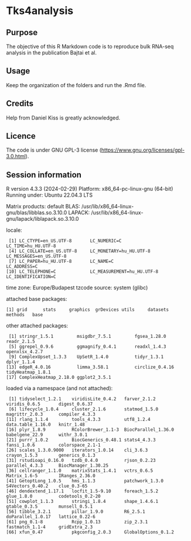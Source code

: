 # Tks4analysis

## Purpose
The objective of this R Markdown code is to reproduce bulk RNA-seq analysis in the publication Bajtai et al.

## Usage
Keep the organization of the folders and run the .Rmd file. 

## Credits
Help from Daniel Kiss is greatly acknowledged.

## Licence
The code is under GNU GPL-3 license (https://www.gnu.org/licenses/gpl-3.0.html).

## Session information
R version 4.3.3 (2024-02-29)
Platform: x86_64-pc-linux-gnu (64-bit)
Running under: Ubuntu 22.04.3 LTS

Matrix products: default
BLAS:   /usr/lib/x86_64-linux-gnu/blas/libblas.so.3.10.0 
LAPACK: /usr/lib/x86_64-linux-gnu/lapack/liblapack.so.3.10.0

locale:
```
 [1] LC_CTYPE=en_US.UTF-8       LC_NUMERIC=C               LC_TIME=hu_HU.UTF-8       
 [4] LC_COLLATE=en_US.UTF-8     LC_MONETARY=hu_HU.UTF-8    LC_MESSAGES=en_US.UTF-8   
 [7] LC_PAPER=hu_HU.UTF-8       LC_NAME=C                  LC_ADDRESS=C              
[10] LC_TELEPHONE=C             LC_MEASUREMENT=hu_HU.UTF-8 LC_IDENTIFICATION=C       
```

time zone: Europe/Budapest
tzcode source: system (glibc)

attached base packages:
```
[1] grid      stats     graphics  grDevices utils     datasets  methods   base     
```

other attached packages:
```
 [1] stringr_1.5.1         msigdbr_7.5.1         fgsea_1.28.0          readr_2.1.5          
 [5] ggrepel_0.9.6         ggmagnify_0.4.1       readxl_1.4.3          openxlsx_4.2.7       
 [9] ComplexUpset_1.3.3    UpSetR_1.4.0          tidyr_1.3.1           dplyr_1.1.4          
[13] edgeR_4.0.16          limma_3.58.1          circlize_0.4.16       tidyHeatmap_1.8.1    
[17] ComplexHeatmap_2.18.0 ggplot2_3.5.1
```

loaded via a namespace (and not attached):
```
 [1] tidyselect_1.2.1    viridisLite_0.4.2   farver_2.1.2        viridis_0.6.5       digest_0.6.37      
 [6] lifecycle_1.0.4     cluster_2.1.6       statmod_1.5.0       magrittr_2.0.3      compiler_4.3.3     
[11] rlang_1.1.4         tools_4.3.3         utf8_1.2.4          data.table_1.16.0   knitr_1.48         
[16] plyr_1.8.9          RColorBrewer_1.1-3  BiocParallel_1.36.0 babelgene_22.9      withr_3.0.1        
[21] purrr_1.0.2         BiocGenerics_0.48.1 stats4_4.3.3        fansi_1.0.6         colorspace_2.1-1   
[26] scales_1.3.0.9000   iterators_1.0.14    cli_3.6.3           crayon_1.5.3        generics_0.1.3     
[31] rstudioapi_0.16.0   tzdb_0.4.0          rjson_0.2.23        parallel_4.3.3      BiocManager_1.30.25
[36] cellranger_1.1.0    matrixStats_1.4.1   vctrs_0.6.5         Matrix_1.6-5        IRanges_2.36.0     
[41] GetoptLong_1.0.5    hms_1.1.3           patchwork_1.3.0     S4Vectors_0.40.2    clue_0.3-65        
[46] dendextend_1.17.1   locfit_1.5-9.10     foreach_1.5.2       glue_1.8.0          codetools_0.2-20   
[51] cowplot_1.1.3       stringi_1.8.4       shape_1.4.6.1       gtable_0.3.5        munsell_0.5.1      
[56] tibble_3.2.1        pillar_1.9.0        R6_2.5.1            doParallel_1.0.17   lattice_0.22-6     
[61] png_0.1-8           Rcpp_1.0.13         zip_2.3.1           fastmatch_1.1-4     gridExtra_2.3      
[66] xfun_0.47           pkgconfig_2.0.3     GlobalOptions_0.1.2
```

